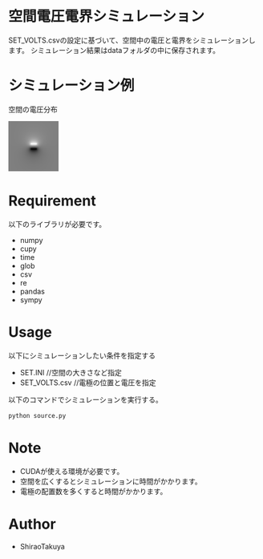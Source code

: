 # 空間電圧電界シミュレーション

SET_VOLTS.csvの設定に基づいて、空間中の電圧と電界をシミュレーションします。
シミュレーション結果はdataフォルダの中に保存されます。
 
# シミュレーション例

空間の電圧分布

![demo](https://raw.githubusercontent.com/ShiraoTakuya/Python_Repositories/main/ElectricSimulationFromVoltage_3D_CuPy/canvas_electric_voltage_z0050_10000.png)
 
# Requirement
 
以下のライブラリが必要です。

* numpy
* cupy
* time
* glob
* csv
* re
* pandas
* sympy
 
# Usage

以下にシミュレーションしたい条件を指定する
* SET.INI //空間の大きさなど指定
* SET_VOLTS.csv //電極の位置と電圧を指定

以下のコマンドでシミュレーションを実行する。
 
```bash
python source.py
```
 
# Note
 
* CUDAが使える環境が必要です。
* 空間を広くするとシミュレーションに時間がかかります。
* 電極の配置数を多くすると時間がかかります。
 
# Author
  
* ShiraoTakuya
